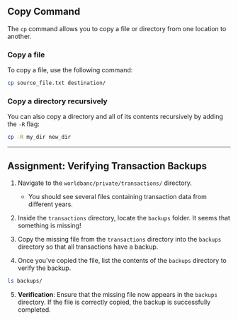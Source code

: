 ## Copy Command

The `cp` command allows you to copy a file or directory from one location to another.

### Copy a file

To copy a file, use the following command:

```bash
cp source_file.txt destination/
```

### Copy a directory recursively

You can also copy a directory and all of its contents recursively by adding the `-R` flag:

```bash
cp -R my_dir new_dir
```

---

## Assignment: Verifying Transaction Backups

1. Navigate to the `worldbanc/private/transactions/` directory.

   - You should see several files containing transaction data from different years.

2. Inside the `transactions` directory, locate the `backups` folder. It seems that something is missing!

3. Copy the missing file from the `transactions` directory into the `backups` directory so that all transactions have a backup.

4. Once you've copied the file, list the contents of the `backups` directory to verify the backup.

```bash
ls backups/
```

5. **Verification**: Ensure that the missing file now appears in the `backups` directory. If the file is correctly copied, the backup is successfully completed.
